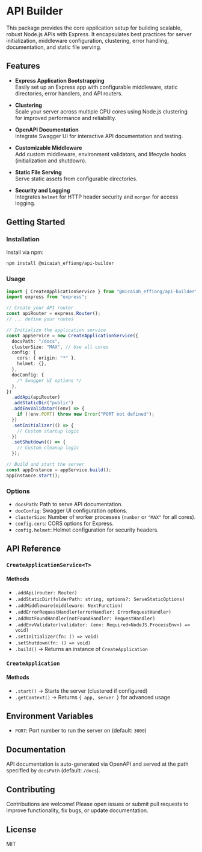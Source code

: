 # API Builder

This package provides the core application setup for building scalable, robust Node.js APIs with Express. It encapsulates best practices for server initialization, middleware configuration, clustering, error handling, documentation, and static file serving.

## Features

- **Express Application Bootstrapping**  
  Easily set up an Express app with configurable middleware, static directories, error handlers, and API routers.

- **Clustering**  
  Scale your server across multiple CPU cores using Node.js clustering for improved performance and reliability.

- **OpenAPI Documentation**  
  Integrate Swagger UI for interactive API documentation and testing.

- **Customizable Middleware**  
  Add custom middleware, environment validators, and lifecycle hooks (initialization and shutdown).

- **Static File Serving**  
  Serve static assets from configurable directories.

- **Security and Logging**  
  Integrates `helmet` for HTTP header security and `morgan` for access logging.

## Getting Started

### Installation

Install via npm:

```bash
npm install @micaiah_effiong/api-builder
```

### Usage

```typescript
import { CreateApplicationService } from "@micaiah_effiong/api-builder";
import express from "express";

// Create your API router
const apiRouter = express.Router();
// ... define your routes

// Initialize the application service
const appService = new CreateApplicationService({
  docsPath: "/docs",
  clusterSize: "MAX", // Use all cores
  config: {
    cors: { origin: "*" },
    helmet: {},
  },
  docConfig: {
    /* Swagger UI options */
  },
})
  .addApi(apiRouter)
  .addStaticDir("public")
  .addEnvValidator((env) => {
    if (!env.PORT) throw new Error("PORT not defined");
  })
  .setInitializer(() => {
    // Custom startup logic
  })
  .setShutdown(() => {
    // Custom cleanup logic
  });

// Build and start the server
const appInstance = appService.build();
appInstance.start();
```

### Options

- `docsPath`: Path to serve API documentation.
- `docConfig`: Swagger UI configuration options.
- `clusterSize`: Number of worker processes (`number` or `"MAX"` for all cores).
- `config.cors`: CORS options for Express.
- `config.helmet`: Helmet configuration for security headers.

## API Reference

### `CreateApplicationService<T>`

#### Methods

- `.addApi(router: Router)`
- `.addStaticDir(folderPath: string, options?: ServeStaticOptions)`
- `.addMiddleware(middleware: NextFunction)`
- `.addErrorRequestHandler(errorHandler: ErrorRequestHandler)`
- `.addNotFoundHandler(notFoundHandler: RequestHandler)`
- `.addEnvValidator(validator: (env: Required<NodeJS.ProcessEnv>) => void)`
- `.setInitializer(fn: () => void)`
- `.setShutdown(fn: () => void)`
- `.build()` &rarr; Returns an instance of `CreateApplication`

### `CreateApplication`

#### Methods

- `.start()` &rarr; Starts the server (clustered if configured)
- `.getContext()` &rarr; Returns `{ app, server }` for advanced usage

## Environment Variables

- `PORT`: Port number to run the server on (default: `3000`)

## Documentation

API documentation is auto-generated via OpenAPI and served at the path specified by `docsPath` (default: `/docs`).

## Contributing

Contributions are welcome! Please open issues or submit pull requests to improve functionality, fix bugs, or update documentation.

## License

MIT
